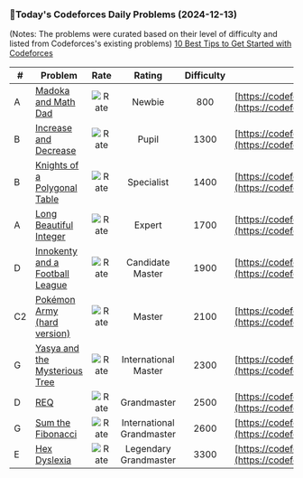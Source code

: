 ### 🌟Today's Codeforces Daily Problems (2024-12-13)
(Notes: The problems were curated based on their level of difficulty and listed from Codeforces's existing problems)
[10 Best Tips to Get Started with Codeforces](https://github.com/ika9810/Codeforces-Daily-Problems/blob/main/10%20Best%20Tips%20to%20Get%20Started%20with%20Codeforces.md)

| # | Problem | Rate| Rating | Difficulty | Contest |
|---| ----- | :--------: | :----------: | :----------: | ---------- |
|A|[Madoka and Math Dad](https://codeforces.com/contest/1647/problem/A)|![Rate](https://img.shields.io/badge/Newbie-800-lightgrey)|Newbie|800|[https://codeforces.com/contest/1647](https://codeforces.com/contest/1647)|
|B|[Increase and Decrease](https://codeforces.com/contest/246/problem/B)|![Rate](https://img.shields.io/badge/Pupil-1300-brightgreen)|Pupil|1300|[https://codeforces.com/contest/246](https://codeforces.com/contest/246)|
|B|[Knights of a Polygonal Table](https://codeforces.com/contest/994/problem/B)|![Rate](https://img.shields.io/badge/Specialist-1400-9cf)|Specialist|1400|[https://codeforces.com/contest/994](https://codeforces.com/contest/994)|
|A|[Long Beautiful Integer](https://codeforces.com/contest/1268/problem/A)|![Rate](https://img.shields.io/badge/Expert-1700-blue)|Expert|1700|[https://codeforces.com/contest/1268](https://codeforces.com/contest/1268)|
|D|[Innokenty and a Football League](https://codeforces.com/contest/780/problem/D)|![Rate](https://img.shields.io/badge/Candidate%20Master-1900-blueviolet)|Candidate Master|1900|[https://codeforces.com/contest/780](https://codeforces.com/contest/780)|
|C2|[Pokémon Army (hard version)](https://codeforces.com/contest/1420/problem/C2)|![Rate](https://img.shields.io/badge/Master-2100-orange)|Master|2100|[https://codeforces.com/contest/1420](https://codeforces.com/contest/1420)|
|G|[Yasya and the Mysterious Tree](https://codeforces.com/contest/1980/problem/G)|![Rate](https://img.shields.io/badge/International%20Master-2300-orange)|International Master|2300|[https://codeforces.com/contest/1980](https://codeforces.com/contest/1980)|
|D|[REQ](https://codeforces.com/contest/594/problem/D)|![Rate](https://img.shields.io/badge/Grandmaster-2500-red)|Grandmaster|2500|[https://codeforces.com/contest/594](https://codeforces.com/contest/594)|
|G|[Sum the Fibonacci](https://codeforces.com/contest/914/problem/G)|![Rate](https://img.shields.io/badge/International%20Grandmaster-2600-red)|International Grandmaster|2600|[https://codeforces.com/contest/914](https://codeforces.com/contest/914)|
|E|[Hex Dyslexia](https://codeforces.com/contest/865/problem/E)|![Rate](https://img.shields.io/badge/Legendary%20Grandmaster-3300-red)|Legendary Grandmaster|3300|[https://codeforces.com/contest/865](https://codeforces.com/contest/865)|
